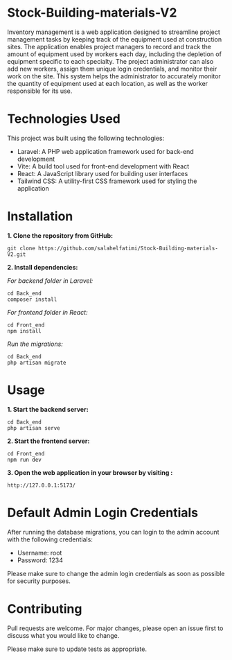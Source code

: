 # Stock-Building-materials-V2

Inventory management is a web application designed to streamline project management tasks by keeping track of the equipment used at construction sites. The application enables project managers to record and track the amount of equipment used by workers each day, including the depletion of equipment specific to each specialty. The project administrator can also add new workers, assign them unique login credentials, and monitor their work on the site. This system helps the administrator to accurately monitor the quantity of equipment used at each location, as well as the worker responsible for its use.

# Technologies Used

This project was built using the following technologies:

- Laravel: A PHP web application framework used for back-end development
- Vite: A build tool used for front-end development with React
- React: A JavaScript library used for building user interfaces
- Tailwind CSS: A utility-first CSS framework used for styling the application

# Installation

**1. Clone the repository from GitHub:**

    git clone https://github.com/salahelfatimi/Stock-Building-materials-V2.git

**2. Install dependencies:**

*For backend folder in Laravel:*

    cd Back_end
    composer install

*For frontend folder in React:*

    cd Front_end
    npm install
 
*Run the migrations:*
 
    cd Back_end
    php artisan migrate
 

# Usage

**1. Start the backend server:**

    cd Back_end
    php artisan serve

**2. Start the frontend server:**

    cd Front_end
    npm run dev

**3. Open the web application in your browser by visiting :**

    http://127.0.0.1:5173/
            
# Default Admin Login Credentials

After running the database migrations, you can login to the admin account with the following credentials:

- Username: root
- Password: 1234

Please make sure to change the admin login credentials as soon as possible for security purposes.

# Contributing

   Pull requests are welcome. For major changes, please open an issue first to discuss what you would like to change.

   Please make sure to update tests as appropriate.

